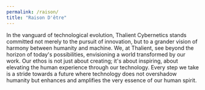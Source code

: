 ```yaml
---
permalink: /raison/
title: "Raison D'être"
---
```


In the vanguard of technological evolution, Thalient Cybernetics stands committed not merely to the pursuit of innovation, but to a grander vision of harmony between humanity and machine. We, at Thalient, see beyond the horizon of today's possibilities, envisioning a world transformed by our work. Our ethos is not just about creating; it's about inspiring, about elevating the human experience through our technology. Every step we take is a stride towards a future where technology does not overshadow humanity but enhances and amplifies the very essence of our human spirit.
